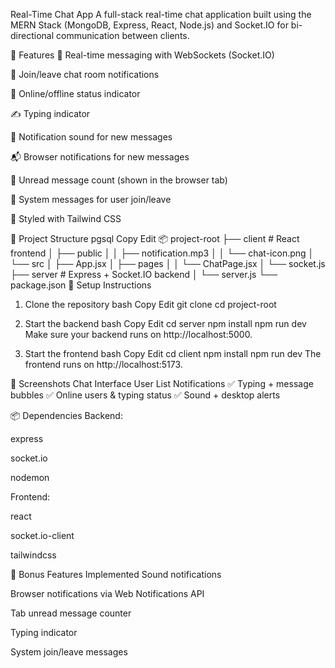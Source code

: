 Real-Time Chat App
A full-stack real-time chat application built using the MERN Stack (MongoDB, Express, React, Node.js) and Socket.IO for bi-directional communication between clients.

🔧 Features
🔗 Real-time messaging with WebSockets (Socket.IO)

👥 Join/leave chat room notifications

📶 Online/offline status indicator

✍️ Typing indicator

🔔 Notification sound for new messages

📬 Browser notifications for new messages

🔢 Unread message count (shown in the browser tab)

💬 System messages for user join/leave

🎨 Styled with Tailwind CSS

📁 Project Structure
pgsql
Copy
Edit
📦 project-root
├── client             # React frontend
│   ├── public
│   │   ├── notification.mp3
│   │   └── chat-icon.png
│   └── src
│       ├── App.jsx
│       ├── pages
│       │   └── ChatPage.jsx
│       └── socket.js
├── server             # Express + Socket.IO backend
│   └── server.js
└── package.json
🚀 Setup Instructions
1. Clone the repository
bash
Copy
Edit
git clone <your-repo-url>
cd project-root
2. Start the backend
bash
Copy
Edit
cd server
npm install
npm run dev
Make sure your backend runs on http://localhost:5000.

3. Start the frontend
bash
Copy
Edit
cd client
npm install
npm run dev
The frontend runs on http://localhost:5173.

📸 Screenshots
Chat Interface	User List	Notifications
✅ Typing + message bubbles	✅ Online users & typing status	✅ Sound + desktop alerts

📦 Dependencies
Backend:

express

socket.io

nodemon

Frontend:

react

socket.io-client

tailwindcss

🧪 Bonus Features Implemented
 Sound notifications

 Browser notifications via Web Notifications API

 Tab unread message counter

 Typing indicator

 System join/leave messages